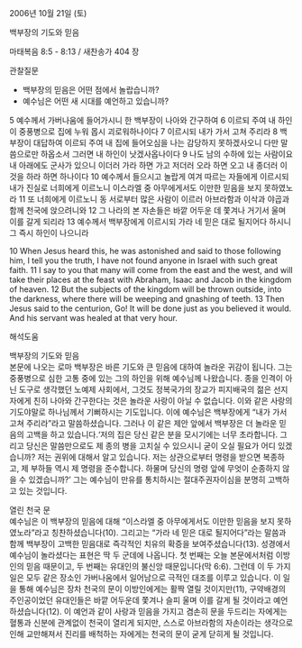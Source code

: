2006년 10월 21일 (토)

백부장의 기도와 믿음



마태복음 8:5 - 8:13 / 새찬송가 404 장


관찰질문

- 백부장의 믿음은 어떤 점에서 놀랍습니까?
- 예수님은 어떤 새 시대를 예언하고 있습니까? 

5 예수께서 가버나움에 들어가시니 한 백부장이 나아와 간구하여 6 이르되 주여 내 하인이 중풍병으로 집에 누워 몹시 괴로워하나이다 7 이르시되 내가 가서 고쳐 주리라 8 백부장이 대답하여 이르되 주여 내 집에 들어오심을 나는 감당하지 못하겠사오니 다만 말씀으로만 하옵소서 그러면 내 하인이 낫겠사옵나이다 9 나도 남의 수하에 있는 사람이요 내 아래에도 군사가 있으니 이더러 가라 하면 가고 저더러 오라 하면 오고 내 종더러 이것을 하라 하면 하나이다 10 예수께서 들으시고 놀랍게 여겨 따르는 자들에게 이르시되 내가 진실로 너희에게 이르노니 이스라엘 중 아무에게서도 이만한 믿음을 보지 못하였노라 11 또 너희에게 이르노니 동 서로부터 많은 사람이 이르러 아브라함과 이삭과 야곱과 함께 천국에 앉으려니와 12 그 나라의 본 자손들은 바깥 어두운 데 쫓겨나 거기서 울며 이를 갈게 되리라 13 예수께서 백부장에게 이르시되 가라 네 믿은 대로 될지어다 하시니 그 즉시 하인이 나으니라

10  When Jesus heard this, he was astonished and said to those following him, I tell you the truth, I have not found anyone in Israel with such great faith. 11  I say to you that many will come from the east and the west, and will take their places at the feast with Abraham, Isaac and Jacob in the kingdom of heaven. 12  But the subjects of the kingdom will be thrown outside, into the darkness, where there will be  weeping and gnashing of teeth. 13  Then Jesus said to the centurion, Go! It will be done just as you believed it would. And his servant was healed at that very hour.

해석도움





백부장의 기도와 믿음  
본문에 나오는 로마 백부장은 바른 기도와 큰 믿음에 대하여 놀라운 귀감이 됩니다. 그는 중풍병으로 심한 고통 중에 있는 그의 하인을 위해 예수님께 나왔습니다. 종을 인격이 아닌 도구로 생각했던 노예제 사회에서, 그것도 정복국가의 장교가 피지배국의 젊은 선지자에게 친히 나아와 간구한다는 것은 놀라운 사랑이 아닐 수 없습니다. 이와 같은 사랑의 기도야말로 하나님께서 기뻐하시는 기도입니다. 이에 예수님은 백부장에게 “내가 가서 고쳐 주리라”라고 말씀하셨습니다. 그러나 이 같은 제안 앞에서 백부장은 더 놀라운 믿음의 고백을 하고 있습니다.‘저의 집은 당신 같은 분을 모시기에는 너무 초라합니다. 그리고 당신은 말씀만으로도 제 종의 병을 고치실 수 있으시니 굳이 오실 필요가 어디 있겠습니까? 저는 권위에 대해서 알고 있습니다. 저는 상관으로부터 명령을 받으면 복종하고, 제 부하들 역시 제 명령을 준수합니다. 하물며 당신의 명령 앞에 무엇이 순종하지 않을 수 있겠습니까?’ 그는 예수님이 만유를 통치하시는 절대주권자이심을 분명히 고백하고 있는 것입니다.   

열린 천국 문  
예수님은 이 백부장의 믿음에 대해 “이스라엘 중 아무에게서도 이만한 믿음을 보지 못하였노라”라고 칭찬하셨습니다(10). 그리고는 “가라 네 믿은 대로 될지어다”라는 말씀과 함께 백부장이 고백한 믿음대로 즉각적인 치유의 확증을 보여주셨습니다(13). 성경에서 예수님이 놀라셨다는 표현은 딱 두 군데에 나옵니다. 첫 번째는 오늘 본문에서처럼 이방인의 믿음 때문이고, 두 번째는 유대인의 불신앙 때문입니다(막 6:6). 그런데 이 두 가지 일은 모두 같은 장소인 가버나움에서 일어남으로 극적인 대조를 이루고 있습니다. 이 일을 통해 예수님은 장차 천국의 문이 이방인에게는 활짝 열릴 것이지만(11), 구약배경의 주인공이었던 유대인들은 바깥 어두운데 쫓겨나 슬피 울며 이를 갈게 될 것이라고 예언하셨습니다(12). 이 예언과 같이 사랑과 믿음을 가지고 겸손히 문을 두드리는 자에게는 혈통과 신분에 관계없이 천국이 열리게 되지만, 스스로 아브라함의 자손이라는 생각으로 인해 교만해져서 진리를 배척하는 자에게는 천국의 문이 굳게 닫히게 될 것입니다.